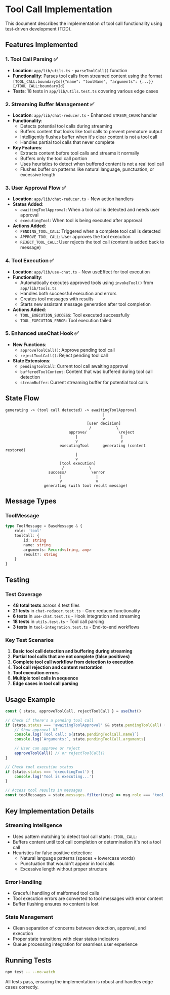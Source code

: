 # Tool Call Implementation

This document describes the implementation of tool call functionality using
test-driven development (TDD).

## Features Implemented

### 1. Tool Call Parsing ✅

- **Location**: `app/lib/utils.ts` - `parseToolCall()` function
- **Functionality**: Parses tool calls from streamed content using the format
  `[TOOL_CALL:boundaryId]{"name": "toolName", "arguments": {...}}[/TOOL_CALL:boundaryId]`
- **Tests**: 18 tests in `app/lib/utils.test.ts` covering various edge cases

### 2. Streaming Buffer Management ✅

- **Location**: `app/lib/chat-reducer.ts` - Enhanced `STREAM_CHUNK` handler
- **Functionality**:
  - Detects potential tool calls during streaming
  - Buffers content that looks like tool calls to prevent premature output
  - Intelligently flushes buffer when it's clear content is not a tool call
  - Handles partial tool calls that never complete
- **Key Features**:
  - Extracts content before tool calls and streams it normally
  - Buffers only the tool call portion
  - Uses heuristics to detect when buffered content is not a real tool call
  - Flushes buffer on patterns like natural language, punctuation, or excessive
    length

### 3. User Approval Flow ✅

- **Location**: `app/lib/chat-reducer.ts` - New action handlers
- **States Added**:
  - `awaitingToolApproval`: When a tool call is detected and needs user approval
  - `executingTool`: When tool is being executed after approval
- **Actions Added**:
  - `PENDING_TOOL_CALL`: Triggered when a complete tool call is detected
  - `APPROVE_TOOL_CALL`: User approves the tool execution
  - `REJECT_TOOL_CALL`: User rejects the tool call (content is added back to
    message)

### 4. Tool Execution ✅

- **Location**: `app/lib/use-chat.ts` - New useEffect for tool execution
- **Functionality**:
  - Automatically executes approved tools using `invokeTool()` from
    `app/lib/tools.ts`
  - Handles both successful execution and errors
  - Creates tool messages with results
  - Starts new assistant message generation after tool completion
- **Actions Added**:
  - `TOOL_EXECUTION_SUCCESS`: Tool executed successfully
  - `TOOL_EXECUTION_ERROR`: Tool execution failed

### 5. Enhanced useChat Hook ✅

- **New Functions**:
  - `approveToolCall()`: Approve pending tool call
  - `rejectToolCall()`: Reject pending tool call
- **State Extensions**:
  - `pendingToolCall`: Current tool call awaiting approval
  - `bufferedToolContent`: Content that was buffered during tool call detection
  - `streamBuffer`: Current streaming buffer for potential tool calls

## State Flow

```
generating -> (tool call detected) -> awaitingToolApproval
                                           |
                                           v
                                    [user decision]
                                     /           \
                            approve/              \reject
                               |                   |
                               v                   v
                        executingTool      generating (content restored)
                               |
                               v
                        [tool execution]
                         /           \
                   success/           \error
                        |               |
                        v               v
                 generating (with tool result message)
```

## Message Types

### ToolMessage

```typescript
type ToolMessage = BaseMessage & {
	role: 'tool'
	toolCall: {
		id: string
		name: string
		arguments: Record<string, any>
		result?: string
	}
}
```

## Testing

### Test Coverage

- **48 total tests** across 4 test files
- **21 tests** in `chat-reducer.test.ts` - Core reducer functionality
- **6 tests** in `use-chat.test.ts` - Hook integration and streaming
- **18 tests** in `utils.test.ts` - Tool call parsing
- **3 tests** in `tool-integration.test.ts` - End-to-end workflows

### Key Test Scenarios

1. **Basic tool call detection and buffering during streaming**
2. **Partial tool calls that are not complete (false positives)**
3. **Complete tool call workflow from detection to execution**
4. **Tool call rejection and content restoration**
5. **Tool execution errors**
6. **Multiple tool calls in sequence**
7. **Edge cases in tool call parsing**

## Usage Example

```typescript
const { state, approveToolCall, rejectToolCall } = useChat()

// Check if there's a pending tool call
if (state.status === 'awaitingToolApproval' && state.pendingToolCall) {
	// Show approval UI
	console.log(`Tool call: ${state.pendingToolCall.name}`)
	console.log(`Arguments:`, state.pendingToolCall.arguments)

	// User can approve or reject
	approveToolCall() // or rejectToolCall()
}

// Check tool execution status
if (state.status === 'executingTool') {
	console.log('Tool is executing...')
}

// Access tool results in messages
const toolMessages = state.messages.filter((msg) => msg.role === 'tool')
```

## Key Implementation Details

### Streaming Intelligence

- Uses pattern matching to detect tool call starts: `[TOOL_CALL:`
- Buffers content until tool call completion or determination it's not a tool
  call
- Heuristics for false positive detection:
  - Natural language patterns (spaces + lowercase words)
  - Punctuation that wouldn't appear in tool calls
  - Excessive length without proper structure

### Error Handling

- Graceful handling of malformed tool calls
- Tool execution errors are converted to tool messages with error content
- Buffer flushing ensures no content is lost

### State Management

- Clean separation of concerns between detection, approval, and execution
- Proper state transitions with clear status indicators
- Queue processing integration for seamless user experience

## Running Tests

```bash
npm test -- --no-watch
```

All tests pass, ensuring the implementation is robust and handles edge cases
correctly.

